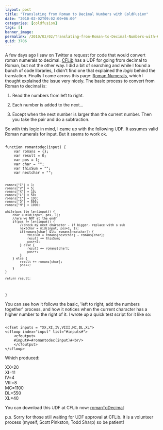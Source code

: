 ```yaml
---
layout: post
title: "Translating from Roman to Decimal Numbers with ColdFusion"
date: "2010-02-02T09:02:00+06:00"
categories: [coldfusion]
tags: []
banner_image: 
permalink: /2010/02/02/Translating-from-Roman-to-Decimal-Numbers-with-ColdFusion
guid: 3706
---
```


A few days ago I saw on Twitter a request for code that would convert roman numerals to decimal. <a href="http://www.cflib.org">CFLib</a> has a UDF for going from decimal to Roman, but not the other way. I did a bit of searching and while I found a bunch of code libraries, I didn't find one that explained the <i>logic</i> behind the translation. Finally I came across this page: <a href="http://www.mathematische-basteleien.de/romannumerals.htm">Roman Numerals</a>, which I thought explained the issue very nicely. The basic process to convert from Roman to decimal is:

<p>

1) Read the numbers from left to right.<br/>

2) Each number is added to the next... <br/>

3) Except when the next number is larger than the current number. Then you take the pair and do a subtraction.<br/>

<p>

So with this logic in mind, I came up with the following UDF. It assumes valid Roman numerals for input. But it seems to work ok.

<p>

<code>
function romantodec(input) {
	var romans = {};
	var result = 0;
	var pos = 1;
	var char = "";
	var thisSum = "";
	var nextchar = "";
		
	romans["I"] = 1;
	romans["V"] = 5;
	romans["X"] = 10;
	romans["L"] = 50;
	romans["C"] = 100;
	romans["D"] = 500;
	romans["M"] = 1000;

	while(pos lte len(input)) {
		char = mid(input, pos, 1);
		//are we NOT at the end?
		if(pos != len(input)) {
			//check my next character - if bigger, replace with a sub
			nextchar = mid(input, pos+1, 1);
			if(romans[char] &lt; romans[nextchar]) {
				thisSum = romans[nextchar] - romans[char];
				result += thisSum;
				pos+=2;
			} else {
				result += romans[char];
				pos++;
			} 
		} else {
			result += romans[char];
			pos++;
		}
	}
	
	return result;
}
</code>

<p>

You can see how it follows the basic, 'left to right, add the numbers together' process, and how it notices when the current character has a higher number to the right of it. I wrote up a quick test script for it like so:

<p>

<code>
&lt;cfset inputs = "XX,XI,IV,VIII,MC,DL,XL"&gt;
&lt;cfloop index="input" list="#inputs#"&gt;
	&lt;cfoutput&gt;
	#input#=#romantodec(input)#&lt;br/&gt;
	&lt;/cfoutput&gt;
&lt;/cfloop&gt;
</code>

<p>

Which produced:
<p>

XX=20<br/>
XI=11<br/>
IV=4<br/>
VIII=8<br/>
MC=1100<br/>
DL=550<br/>
XL=40<br/>

You can download this UDF at CFLib now: <a href="http://www.cflib.org/udf/romanToDecimal">romanToDecimal</a> 

p.s. Sorry for those still waiting for UDF approval at CFLib. It is a volunteer process (myself, Scott Pinkston, Todd Sharp) so be patient!
